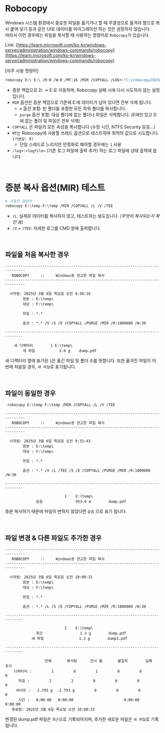 # Robocopy

Windows 시스템 환경에서 중요한 파일을 옮기거나 할 때 무결성으로 옮겨야 함으로 복사 붙여 넣기 등과 같은 UI로 데이터를 마이그레이션 하는 것은 권장하지 않습니다.  
따라서 이런 경우에는 파일을 복사할 때 사용하는 명령어로 `Robocopy`가 있습니다.

Link: [https://learn.microsoft.com/ko-kr/windows-server/administration/windows-commands/robocopy](https://learn.microsoft.com/ko-kr/windows-server/administration/windows-commands/robocopy)


[자주 사용 명령어]
```bash
robocopy D:\ E:\ /R:0 /W:0 /MT:16 /MIR /COPYALL /LOG+:"C:\robocopy20250101.log"
```
* 증분 백업으로 D: -> E:로 이동하며, Robocopy 실패 시에 다시 시도하지 않는 설정입니다.
* `MIR` 옵션은 증분 백업으로 기존에 E:에 데이터가 남아 있다면 전부 삭제 됩니다.
    * `e` 옵션 포함: 빈 폴더를 포함한 모든 하위 폴더를 복사합니다.
    * `purge` 옵션 포함: 대상 폴더에 없는 폴더나 파일은 삭제합니다. (E에만 있고 D에 없는 폴더 및 파일은 전부 삭제) 
* `COPYALL` 은 파일의 모든 속성을 복사합니다 (수정 시간, NTFS Security 등등...)
* `MT`는 Robocopy에 사용할 쓰레드 옵션으로 테스트하여 최적의 값으로 시도합니다. `(기본값: 8)`
    * 단일 스레드로 느리지만 안정화로 해야할  경우에는 `1` 사용
* `/log+:<logfile>`	(기존 로그 파일에 출력 추가) 하는 로그 파일에 상태 출력에 씁니다.

</br>

# 증분 복사 옵션(__MIR__) 테스트 

```bash
# 사용한 명령어
robocopy E:\temp F:\temp /MIR /COPYALL /L /V /TEE
```
* `/L`: 실제로 데이터를 복사하지 않고, 테스트하는 용도입니다. _(무엇이 복사되는지 확인 용)_
* `/V` + `/TEE`: 자세한 로그를 CMD 창에 출력합니다.

</br>

## 파일을 처음 복사한 경우
```
-------------------------------------------------------------------------------
   ROBOCOPY     ::     Windows용 견고한 파일 복사                              
-------------------------------------------------------------------------------

  시작됨: 2025년 3월 6일 목요일 오전 9:30:18
        원본 : E:\temp\
        대상 : F:\temp\

        파일 : *.*
	    
        옵션 : *.* /V /S /E /COPYALL /PURGE /MIR /R:1000000 /W:30 

------------------------------------------------------------------------------

	새 디렉터리        1	E:\temp\
	    새 파일   		   3.0 g	dump.pdf
```
새 디렉터리 옆에 표기된 `1`은 옮긴 파일 및 폴더 수를 뜻합니다. 또한 옮겨진 파일이 이번에 처음일 경우, `새 파일`로 표기됩니다.

</br>

## 파일이 동일한 경우
```
 robocopy E:\temp F:\temp /MIR /COPYALL /L /V /TEE

-------------------------------------------------------------------------------
   ROBOCOPY     ::     Windows용 견고한 파일 복사
-------------------------------------------------------------------------------

  시작됨: 2025년 3월 6일 목요일 오전 9:33:43
        원본 : E:\temp\
        대상 : F:\temp\

        파일 : *.*

        옵션 : *.* /V /L /TEE /S /E /COPYALL /PURGE /MIR /R:1000000 /W:30

------------------------------------------------------------------------------

                           1    E:\temp\
              같음               953.6 m        dump.pdf

```
증분 복사하기 때문에 파일이 변하지 않았다면 `같음` 으로 표기 됩니다.

</br>

## 파일 변경 & 다른 파일도 추가한 경우
```
-------------------------------------------------------------------------------
   ROBOCOPY     ::     Windows용 견고한 파일 복사
-------------------------------------------------------------------------------

  시작됨: 2025년 3월 6일 목요일 오전 10:00:31
        원본 : E:\temp\
        대상 : F:\temp\

        파일 : *.*

        옵션 : *.* /L /S /E /COPYALL /PURGE /MIR /R:1000000 /W:30

------------------------------------------------------------------------------

                           2    E:\temp\
              최근                 1.3 g        dump.pdf
            새 파일                1.3 g        dump3.pdf

------------------------------------------------------------------------------

                  전체       복사됨      건너 뜀       불일치        실패        추가
    디렉터리 :         1         0         1         0         0         0
      파일 :         2         2         0         0         0         0
     바이트 :   2.793 g   2.793 g         0         0         0         0
      시간 :   0:00:00   0:00:00                       0:00:00   0:00:00
   종료됨: 2025년 3월 6일 목요일 오전 10:00:32
```
변경된 dump.pdf 파일은 `최근`으로 기록되어지며, 추가한 새로운 파일은 `새 파일`로 기록됩니다.